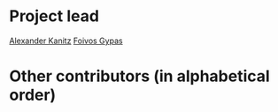 # Project lead
[Alexander Kanitz](https://github.com/uniqueg)
[Foivos Gypas](https://github.com/fgypas)
# Other contributors (in alphabetical order)
